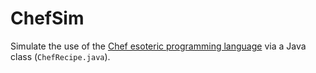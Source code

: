 # ChefSim

Simulate the use of the [Chef esoteric programming language](http://www.dangermouse.net/esoteric/chef.html) via a Java class (`ChefRecipe.java`).
